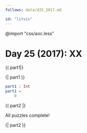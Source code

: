 ```yaml
---
follows: data/d25_2017.md

id: "litvis"
---
```


@import "css/aoc.less"

# Day 25 (2017): XX

{( part1|}

{| part1 )}

```elm {l r}
part1 : Int
part1 =
    0
```

{( part2 |}

All puzzles complete!

{| part2 )}
